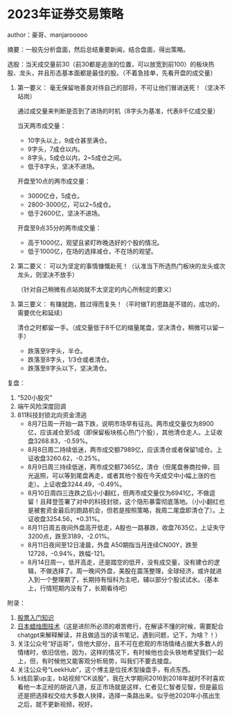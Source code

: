 # 2023年证券交易策略

author：豪哥、manjarooooo

摘要：一般先分析盘面，然后总结重要新闻，结合盘面，得出策略。

选股：当天成交量前30（前30都是追涨的位置，可以放宽到前100）的板块热股、龙头，并且形态基本面都是最佳的股。（不着急挂单，先看开盘的成交量）

1. 第一要义：
    毫无保留地善良对待自己的部将，不可让他们冒进送死！（坚决不站岗）

    通过成交量来判断是否到了进场的时机（8字头为基准，代表8千亿成交量）

    当天两市成交量：
    * 10字头以上，9成仓甚至满仓。
    * 9字头，7成仓以内。
    * 8字头，5成仓以内，2~5成仓之间。
    * 低于8字头，坚决不进场。

   开盘至10点的两市成交量：
   * 3000亿仓，5成仓。
   * 2800-3000亿，可以2~5成仓。
   * 低于2600亿，坚决不进场。

   开盘至9点35分的两市成交量：
   * 高于1000亿，观望且紧盯昨晚选好的个股的情况。
   * 低于1000亿，在场的选择减仓，不在场的观望。
2. 第二要义：
   可以为坚定的事情慷慨赴死！（认准当下所选热门板块的龙头或次龙头，则坚决不放手）

   （针对自己稍微有点站岗就不太坚定的内心所制定的要义）
3. 第三要义：
   有赚就跑，胜过得而复失！（平时做T的思路是不错的，成功的，需要优化和延续）

   清仓之时都留一手。（成交量低于8千亿的缩量尾盘，坚决清仓，稍微可以留一手）
   * 跌落至9字头，半仓。
   * 跌落至8字头，1/3仓或者清仓。
   * 跌落至8字头以下，坚决清仓。

复盘：
1. “520小股灾”
2. 端午风险深度回调
3. 811科技封锁北向资金溃逃
   * 8月7日周一开始一路下跌，说明市场早有征兆。两市成交量仅为8900亿，应该减仓至5成（即保留板块核心热门个股），其他清仓走人。上证收盘3268.83，-0.59%。
   * 8月8日周二持续低迷，两市成交额7989亿，应该清仓或者保留1成仓。上证收盘3260.62，-0.25%。
   * 8月9日周三持续低迷，两市成交额7365亿，清仓（但尾盘券商拉伸，回光返照，可以等到尾盘再走，或者其他个股在今天成交中小幅上涨的也走）。上证收盘3244.49，-0.49%。
   * 8月10日周四三连跌之后小小翻红，但两市成交量仅为6941亿，不做逗留！且拜登签署了对中的科技封锁，这个隐形暴雷彻底落地。（小小翻红也是被套资金最后的跑路机会，但若是按照策略，我周二尾盘即清仓了）。上证收盘3254.56，+0.31%。
   * 8月11日周五夜间外盘高开低走，A股也一路暴跌，收盘7635亿，上证失守3200点，跌至3189，-2.01%。
   * 8月11日夜间至12日凌晨，外盘 A50期指当月连续CN00Y，跌至12728，-0.94%，跌幅-121。
   * 8月14日周一，低开高走，还是踏空的低开，没有成交量，没有建仓的逻辑，不做选择了。周一晚间外盘，美股在震荡整理，全球经济，或许就进入到一个整理期了，长期持有恒科为主吧，辅以部分个股试试水。（基本上，行情短期内没有了，长期看待吧）

附录：
1. [股票入门知识](./股票入门基础指南.pdf)
2. [日本蜡烛图技术](./日本蜡烛图技术.epub)（这是进阶所必须的艰苦修行，在解读不懂的时候，需要配合chatgpt来解释解读，并且做适当的读书笔记，遇到问题，记下，为啥？！）
3. 关注公众号“好运哥”，信他大部分，且不可在悲观的市场情绪占据大多数人的情绪时，依旧信他，因为，这样的情况下，有时候他也会头铁地希望我们一起上，但，有时候他又能客观分析局势，叫我们不要去接盘。
4. 关注公众号“LeekHub”，这个博主是位技术型操盘手，有点东西。
5. k线启蒙up主，b站视频“CK谈股”，我在大学期间2016到2018年就时不时喜欢看他一本正经的胡说八道，反正市场就是这样，仁者见仁智者见智，但是最后还是把选择权交给大多数人抉择，选择一条路出来。似乎他2020年小孩出生之后，就不更新视频，祝好。